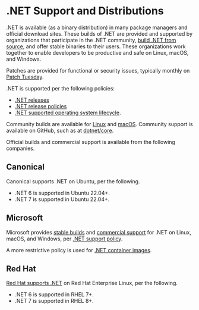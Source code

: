 # .NET Support and Distributions

.NET is available (as a binary distribution) in many package managers and official download sites. These builds of .NET are provided and supported by  organizations that participate in the .NET community, [build .NET from source](https://github.com/dotnet/dotnet), and offer stable binaries to their users. These organizations work together to enable developers to be productive and safe on Linux, macOS, and Windows.

Patches are provided for functional or security issues, typically monthly on [Patch Tuesday](https://en.wikipedia.org/wiki/Patch_Tuesday).

.NET is supported per the following policies:

* [.NET releases](releases.md)
* [.NET release policies](release-policies.md)
* [.NET supported operating system lifecycle](os-lifecycle-policy.md).


Community builds are available for [Linux](linux.md) and [macOS](https://formulae.brew.sh/cask/dotnet-sdk). Community support is available on GitHub, such as at [dotnet/core](https://github.com/dotnet/core).

Official builds and commercial support is available from the following companies.

## Canonical

Canonical supports .NET on Ubuntu, per the following.

- .NET 6 is supported in Ubuntu 22.04+.
- .NET 7 is supported in Ubuntu 22.04+.

## Microsoft

Microsoft provides [stable builds](https://dotnet.microsoft.com/download) and [commercial support](https://support.serviceshub.microsoft.com/supportforbusiness/onboarding) for .NET on Linux, macOS, and Windows, per [.NET support policy](https://dotnet.microsoft.com/platform/support/policy).

A more restrictive policy is used for [.NET container images](https://github.com/dotnet/dotnet-docker/blob/main/documentation/supported-platforms.md).

## Red Hat

[Red Hat supports .NET](https://access.redhat.com/support/policy/updates/net-core) on Red Hat Enterprise Linux, per the following.

- .NET 6 is supported in RHEL 7+.
- .NET 7 is supported in RHEL 8+.
